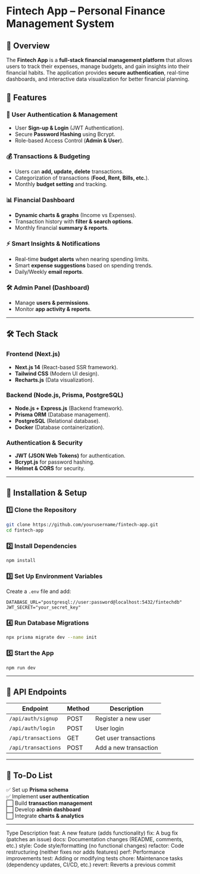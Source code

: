 # Fintech App – Personal Finance Management System

## 📌 Overview

The **Fintech App** is a **full-stack financial management platform** that allows users to track their expenses, manage budgets, and gain insights into their financial habits. The application provides **secure authentication**, real-time dashboards, and interactive data visualization for better financial planning.

## 🚀 Features

### 🔑 User Authentication & Management

- User **Sign-up & Login** (JWT Authentication).
- Secure **Password Hashing** using Bcrypt.
- Role-based Access Control (**Admin & User**).

### 💰 Transactions & Budgeting

- Users can **add, update, delete** transactions.
- Categorization of transactions (**Food, Rent, Bills, etc.**).
- Monthly **budget setting** and tracking.

### 📊 Financial Dashboard

- **Dynamic charts & graphs** (Income vs Expenses).
- Transaction history with **filter & search options**.
- Monthly financial **summary & reports**.

### ⚡ Smart Insights & Notifications

- Real-time **budget alerts** when nearing spending limits.
- Smart **expense suggestions** based on spending trends.
- Daily/Weekly **email reports**.

### 🛠️ Admin Panel (Dashboard)

- Manage **users & permissions**.
- Monitor **app activity & reports**.

---

## 🛠️ Tech Stack

### Frontend (Next.js)

- **Next.js 14** (React-based SSR framework).
- **Tailwind CSS** (Modern UI design).
- **Recharts.js** (Data visualization).

### Backend (Node.js, Prisma, PostgreSQL)

- **Node.js + Express.js** (Backend framework).
- **Prisma ORM** (Database management).
- **PostgreSQL** (Relational database).
- **Docker** (Database containerization).

### Authentication & Security

- **JWT (JSON Web Tokens)** for authentication.
- **Bcrypt.js** for password hashing.
- **Helmet & CORS** for security.

---

## 🚀 Installation & Setup

### 1️⃣ Clone the Repository

```bash
git clone https://github.com/yourusername/fintech-app.git
cd fintech-app
```

### 2️⃣ Install Dependencies

```bash
npm install
```

### 3️⃣ Set Up Environment Variables

Create a `.env` file and add:

```plaintext
DATABASE_URL="postgresql://user:password@localhost:5432/fintechdb"
JWT_SECRET="your_secret_key"
```

### 4️⃣ Run Database Migrations

```bash
npx prisma migrate dev --name init
```

### 5️⃣ Start the App

```bash
npm run dev
```

---

## 📌 API Endpoints

| Endpoint            | Method | Description           |
| ------------------- | ------ | --------------------- |
| `/api/auth/signup`  | POST   | Register a new user   |
| `/api/auth/login`   | POST   | User login            |
| `/api/transactions` | GET    | Get user transactions |
| `/api/transactions` | POST   | Add a new transaction |

---

## 📌 To-Do List

✅ Set up **Prisma schema**  
✅ Implement **user authentication**  
⬜ Build **transaction management**  
⬜ Develop **admin dashboard**  
⬜ Integrate **charts & analytics**

---

Type Description
feat: A new feature (adds functionality)
fix: A bug fix (patches an issue)
docs: Documentation changes (README, comments, etc.)
style: Code style/formatting (no functional changes)
refactor: Code restructuring (neither fixes nor adds features)
perf: Performance improvements
test: Adding or modifying tests
chore: Maintenance tasks (dependency updates, CI/CD, etc.)
revert: Reverts a previous commit
